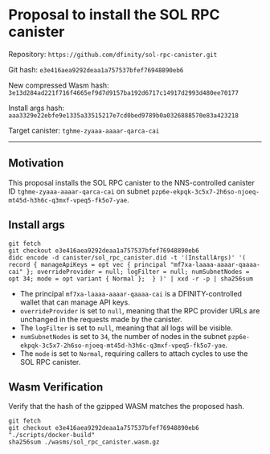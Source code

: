 # Proposal to install the SOL RPC canister

Repository: `https://github.com/dfinity/sol-rpc-canister.git`

Git hash: `e3e416aea9292deaa1a757537bfef76948890eb6`

New compressed Wasm hash: `3e13d284ad221f716f4665ef9d7d9157ba192d6717c14917d2993d480ee70177`

Install args hash: `aaa3329e22ebfe9e1335a33515217e7cd0bed9789b0a0326888570e83a423218`

Target canister: `tghme-zyaaa-aaaar-qarca-cai`

---

## Motivation
This proposal installs the SOL RPC canister to the NNS-controlled canister ID `tghme-zyaaa-aaaar-qarca-cai` on subnet `pzp6e-ekpqk-3c5x7-2h6so-njoeq-mt45d-h3h6c-q3mxf-vpeq5-fk5o7-yae`.

## Install args

```
git fetch
git checkout e3e416aea9292deaa1a757537bfef76948890eb6
didc encode -d canister/sol_rpc_canister.did -t '(InstallArgs)' '( record { manageApiKeys = opt vec { principal "mf7xa-laaaa-aaaar-qaaaa-cai" }; overrideProvider = null; logFilter = null; numSubnetNodes = opt 34; mode = opt variant { Normal };  } )' | xxd -r -p | sha256sum
```

* The principal `mf7xa-laaaa-aaaar-qaaaa-cai` is a DFINITY-controlled wallet that can manage API keys.
* `overrideProvider` is set to `null`, meaning that the RPC provider URLs are unchanged in the requests made by the canister.
* The `logFilter` is set to `null`, meaning that all logs will be visible.
* `numSubnetNodes` is set to `34`, the number of nodes in the subnet `pzp6e-ekpqk-3c5x7-2h6so-njoeq-mt45d-h3h6c-q3mxf-vpeq5-fk5o7-yae`.
* The `mode` is set to `Normal`, requiring callers to attach cycles to use the SOL RPC canister.

## Wasm Verification

Verify that the hash of the gzipped WASM matches the proposed hash.

```
git fetch
git checkout e3e416aea9292deaa1a757537bfef76948890eb6
"./scripts/docker-build"
sha256sum ./wasms/sol_rpc_canister.wasm.gz
```